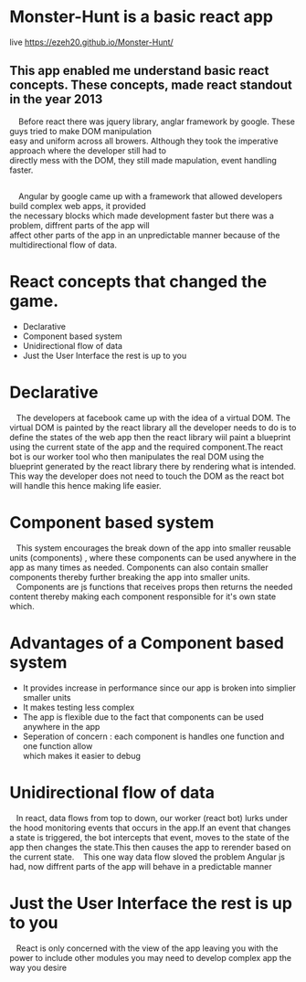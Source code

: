 # Monster-Hunt is a basic react app
live https://ezeh20.github.io/Monster-Hunt/

## This app enabled me understand basic react concepts. These concepts, made react standout in the year 2013 <br/>
&nbsp; &nbsp; Before react there was jquery library, anglar framework by google. These guys tried to make DOM manipulation <br/> easy and 
uniform across all browers. Although they took the imperative approach where the developer still had to <br/>directly mess 
with the DOM, they still made mapulation, event handling faster.<br/>
##
&nbsp; &nbsp; Angular by google came up with a framework that allowed developers build complex web apps, it provided <br/>
the necessary blocks which made development faster but there was a problem, diffrent parts of the app will <br/> affect other 
parts of the app in an unpredictable manner because of the multidirectional flow of data.

# React concepts that changed the game.
- Declarative
- Component based system
- Unidirectional flow of data
- Just the User Interface the rest is up to you
# Declarative
&nbsp; &nbsp;The developers at facebook came up with the idea of a virtual DOM. The virtual DOM is painted by the react library all the developer
needs to do is to define the states of the web app then the react library wiil paint a blueprint using the current state of the 
app and the required component.The react bot is our worker tool who then manipulates the real DOM using the blueprint generated 
by the react library there by rendering what is intended. This way the developer does not need to touch the DOM as the react bot will handle 
this hence making life easier.
# Component based system
&nbsp; &nbsp;This system encourages the break down  of the app into smaller reusable units (components) , where these components can be used anywhere in the app as many times 
as needed. Components can also contain smaller components thereby further breaking the app into smaller units.<br/>
&nbsp; &nbsp;Components are js functions that receives props then returns the needed content thereby making each component responsible for it's own state which.
# Advantages of a Component based system
- It provides increase in performance since our app is broken into simplier smaller units
- It makes testing less complex
- The app is flexible due to the fact that components can be used anywhere in the app
- Seperation of concern : each component is handles one function and one function allow <br/> which makes it easier to debug
# Unidirectional flow of data
&nbsp; &nbsp;In react, data flows from top to down, our worker (react bot) lurks under the hood monitoring events that occurs in the app.If an event that changes 
a state is triggered, the bot intercepts that event, moves to the state of the app then changes the state.This then causes the app to rerender based on the current 
state.
&nbsp; &nbsp;This one way data flow sloved the problem Angular js had, now diffrent parts of the app will behave in a predictable manner
# Just the User Interface the rest is up to you
&nbsp; &nbsp;React is only concerned with the view of the app leaving you with the power to include other modules you may need to develop complex app the way you desire
